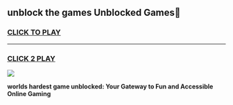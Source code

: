 
## unblock the games Unblocked Games👋
<h3>
<a href="https://premium.freeplayer.one?title=unblock_the_games&ref=16F">CLICK TO PLAY</a></h3>
<hr>

<h3>
<a href="https://premium.freeplayer.one?title=unblock_the_games&ref=16F">CLICK 2 PLAY</a>
  
</h3>

<a href="https://premium.freeplayer.one?title=unblock_the_games&ref=16F/"><img src="https://clearcache.store/games.png"></a>


**worlds hardest game unblocked: Your Gateway to Fun and Accessible Online Gaming**

